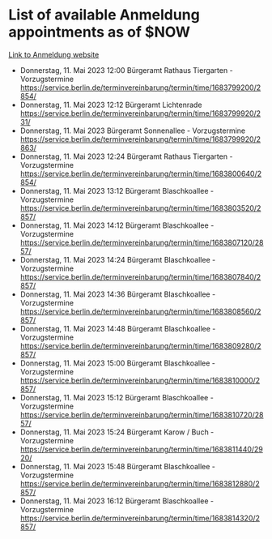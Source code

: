 # List of available Anmeldung appointments as of $NOW
[Link to Anmeldung website](https://service.berlin.de/terminvereinbarung/termin/tag.php?termin=1&anliegen[]=120686&dienstleisterlist=122210,122217,327316,122219,327312,122227,327314,122231,327346,122243,327348,122254,122252,329742,122260,329745,122262,329748,122271,327278,122273,327274,122277,327276,330436,122280,327294,122282,327290,122284,327292,122291,327270,122285,327266,122286,327264,122296,327268,150230,329760,122297,327286,122294,327284,122312,329763,122314,329775,122304,327330,122311,327334,122309,327332,317869,122281,327352,122279,329772,122283,122276,327324,122274,327326,122267,329766,122246,327318,122251,327320,122257,327322,122208,327298,122226,327300&herkunft=http%3A%2F%2Fservice.berlin.de%2Fdienstleistung%2F120686%2F)
- Donnerstag, 11. Mai 2023 12:00 Bürgeramt Rathaus Tiergarten - Vorzugstermine https://service.berlin.de/terminvereinbarung/termin/time/1683799200/2854/
- Donnerstag, 11. Mai 2023 12:12 Bürgeramt Lichtenrade https://service.berlin.de/terminvereinbarung/termin/time/1683799920/231/
- Donnerstag, 11. Mai 2023  Bürgeramt Sonnenallee - Vorzugstermine https://service.berlin.de/terminvereinbarung/termin/time/1683799920/2863/
- Donnerstag, 11. Mai 2023 12:24 Bürgeramt Rathaus Tiergarten - Vorzugstermine https://service.berlin.de/terminvereinbarung/termin/time/1683800640/2854/
- Donnerstag, 11. Mai 2023 13:12 Bürgeramt Blaschkoallee - Vorzugstermine https://service.berlin.de/terminvereinbarung/termin/time/1683803520/2857/
- Donnerstag, 11. Mai 2023 14:12 Bürgeramt Blaschkoallee - Vorzugstermine https://service.berlin.de/terminvereinbarung/termin/time/1683807120/2857/
- Donnerstag, 11. Mai 2023 14:24 Bürgeramt Blaschkoallee - Vorzugstermine https://service.berlin.de/terminvereinbarung/termin/time/1683807840/2857/
- Donnerstag, 11. Mai 2023 14:36 Bürgeramt Blaschkoallee - Vorzugstermine https://service.berlin.de/terminvereinbarung/termin/time/1683808560/2857/
- Donnerstag, 11. Mai 2023 14:48 Bürgeramt Blaschkoallee - Vorzugstermine https://service.berlin.de/terminvereinbarung/termin/time/1683809280/2857/
- Donnerstag, 11. Mai 2023 15:00 Bürgeramt Blaschkoallee - Vorzugstermine https://service.berlin.de/terminvereinbarung/termin/time/1683810000/2857/
- Donnerstag, 11. Mai 2023 15:12 Bürgeramt Blaschkoallee - Vorzugstermine https://service.berlin.de/terminvereinbarung/termin/time/1683810720/2857/
- Donnerstag, 11. Mai 2023 15:24 Bürgeramt Karow / Buch - Vorzugstermine https://service.berlin.de/terminvereinbarung/termin/time/1683811440/2920/
- Donnerstag, 11. Mai 2023 15:48 Bürgeramt Blaschkoallee - Vorzugstermine https://service.berlin.de/terminvereinbarung/termin/time/1683812880/2857/
- Donnerstag, 11. Mai 2023 16:12 Bürgeramt Blaschkoallee - Vorzugstermine https://service.berlin.de/terminvereinbarung/termin/time/1683814320/2857/
